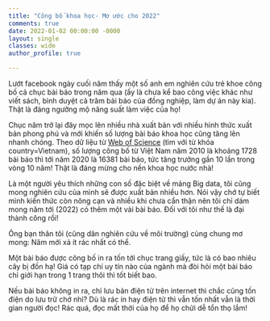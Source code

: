 ```yaml
---
title: "Công bố khoa học- Mơ ước cho 2022"
comments: true
date: 2022-01-02 00:00:00 -0000
layout: single
classes: wide
author_profile: true

---
```


Lướt facebook ngày cuối năm thấy một số anh em nghiên cứu trẻ khoe công bố cả chục bài báo trong năm qua (ấy là chưa kể bao công việc khác như
viết sách, bình duyệt cả trăm bài báo của đồng nghiệp, làm dự án này kia).
Thật là đáng ngưỡng mộ năng suất làm việc của họ!

Chục năm trở lại đây mọc lên nhiều nhà xuất bản với nhiều hình thức xuất bản phong phú và mới khiến số lượng bài báo khoa học cũng tăng lên nhanh chóng.
Theo dữ liệu từ [Web of Science](https://www.webofscience.com/wos/woscc/summary/2724bf37-7713-46be-aadf-ca99f34377d4-1c60666e/relevance/1) (tìm với từ khóa country=Vietnam),
số lượng công bố từ Việt Nam năm 2010 là khoảng 1728 bài báo thì tới năm 2020 là 16381 bài báo, tức tăng trưởng gần 10 lần trong vòng 10 năm!
Thật là đáng mừng cho nền khoa học nước nhà! 

Là một người yêu thích những con số đặc biệt về mảng Big data, tôi cũng mong nghiên cứu của mình sẽ được xuất bản nhiều hơn.
Nói vậy chớ tự biết mình kiến thức còn nông cạn và nhiều khi chưa cẩn thận nên tôi chỉ dám mong năm tới (2022) có thêm một vài bài báo.
Đối với tôi như thế là đại thành công rồi!

Ông bạn thân tôi (cũng dân nghiên cứu về môi trường) cùng chung mơ mong: Năm mới xả ít rác nhất có thể.

Một bài báo được công bố in ra tốn tới chục trang giấy, tức là có bao nhiêu cây bị đốn hạ!
Giá có tạp chí uy tín nào của ngành mà đòi hỏi một bài báo chỉ giới hạn trong 1 trang thôi thì tốt biết bao.

Nếu bài báo không in ra, chỉ lưu bản điện tử trên internet thì chắc cũng tốn điện do lưu trữ chớ nhỉ? 
Dù là rác in hay điện tử thì vẫn tốn nhất vẫn là thời gian người đọc! 
Rác quá, đọc mất thời của họ để họ chửi dễ tổn thọ lắm!
